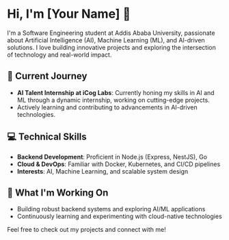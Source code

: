 # Hi, I'm [Your Name] 👋

I'm a Software Engineering student at Addis Ababa University, passionate about Artificial Intelligence (AI), Machine Learning (ML), and AI-driven solutions. I love building innovative projects and exploring the intersection of technology and real-world impact.

## 🚀 Current Journey
- **AI Talent Internship at iCog Labs**: Currently honing my skills in AI and ML through a dynamic internship, working on cutting-edge projects.
- Actively learning and contributing to advancements in AI-driven technologies.

## 💻 Technical Skills
- **Backend Development**: Proficient in Node.js (Express, NestJS), Go
- **Cloud & DevOps**: Familiar with Docker, Kubernetes, and CI/CD pipelines
- **Interests**: AI, Machine Learning, and scalable system design

## 🌟 What I'm Working On
- Building robust backend systems and exploring AI/ML applications
- Continuously learning and experimenting with cloud-native technologies

Feel free to check out my projects and connect with me!